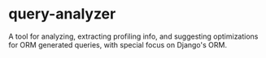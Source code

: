 query-analyzer
==============

A tool for analyzing, extracting profiling info, and suggesting optimizations for ORM generated queries, with special focus on Django's ORM.